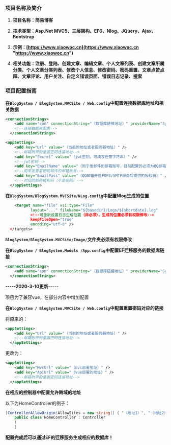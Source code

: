 ### 项目名称及简介
1. **项目名称：简易博客**

1. **技术类型：Asp.Net MVC5、三层架构、EF6、Nlog、JQuery、Ajax、Bootstrap**

1. **示例：[https://www.xiaowoc.cn](https://www.xiaowoc.cn "https://www.xiaowoc.cn")**

1. **相关功能：注册、登陆、创建文章、编辑文章、个人文章列表、创建文章所属分类、个人文章分类列表、修改个人信息、修改密码、密码重置、文章点赞点踩、文章评论、用户关注、自定义错误页面、错误日志记录、搜索**

### 项目配置指南

**在`BlogSystem / BlogSystem.MVCSite / Web.config`中配置连接数据库地址和相关数据**

```xml
<connectionStrings>
    <add name="con" connectionString="（数据库链接地址）" providerName="System.Data.SqlClient" ></add>
    <!--连接数据库配置-->
  </connectionStrings>
```

```xml
<appSettings>
    <add key="Url" value="（当前的地址或者服务器地址）" />
    <!--邮箱附带的重置密码连接地址-->
    <add key="Secret" value="（jwt密钥，可填写任意字符串）" />
    <!--jwt密钥-->
    <add key="EmailName" value="（用于发邮件的邮箱账号，目前配置的必须为QQ邮箱）" />
    <!--用来发重置密码邮件的邮箱账号-->
    <add key="EmailPass" value="（QQ邮箱开启POP3/SMTP服务后提供的授权码）" />
    <!--对应的邮箱授权码（不是密码）-->
  </appSettings>
```

**在`BlogSystem/BlogSystem.MVCSite/NLog.config`中配置Nlog生成的位置**

```xml
    <target name="file" xsi:type="File"
           layout="..." fileName="${basedir}/Logs/${shortdate}.log"
		   <!--可重新设置日志生成位置（非必须），生成的位置必须有权限修改-->
           keepFileOpen="true"
           encoding="utf-8" />
  </targets>
```

**`BlogSystem/BlogSystem.MVCSite/Image/`文件夹必须有权限修改**

**在`BlogSystem / BlogSystem.Models /App.config`中配置EF迁移服务的数据库链接**

```xml
<connectionStrings>
    <add name="con" connectionString="（数据库链接地址）" providerName="System.Data.SqlClient" />
  </connectionStrings>
```

**-----2020-3-10更新-----**

项目为了兼容vue，在部分内容中增加配置

**在`BlogSystem / BlogSystem.MVCSite / Web.config`中配置重置密码对应的链接**

将原来的：
```xml
<appSettings>
    <add key="Url" value="（当前的地址或者服务器地址）" />
    <!--邮箱附带的重置密码连接地址-->
  </appSettings>
```
更改为：
```xml
<appSettings>
    <add key="MvcUrl" value="（mvc部署地址）" />
    <add key="ApiUrl" value="（vue部署的地址）" />
    <!--邮箱附带的重置密码连接地址-->
  </appSettings>
```

**在相应的控制器中配置允许跨域的地址**

以下为HomeController的例子：
```csharp
[ControllerAllowOrigin(AllowSites = new string[] { "（地址1）", "（地址2）"})]
    public class HomeController : Controller
    {
	}
```


**配置完成后可以通过EF的迁移服务生成相应的数据库！**
